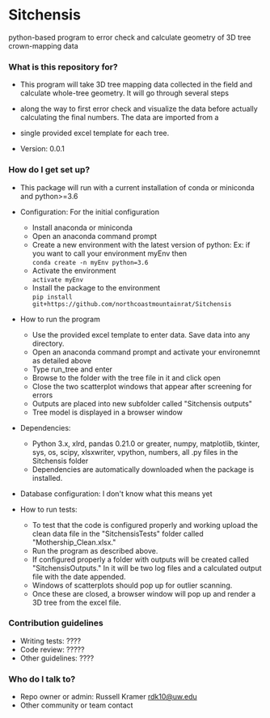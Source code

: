 # Sitchensis
python-based program to error check and calculate geometry of  3D tree crown-mapping data

### What is this repository for? ###

* This program will take 3D tree mapping data collected in the field and calculate whole-tree geometry. It will go through several steps
* along the way to first error check and visualize the data before actually calculating the final numbers. The data are imported from a 
* single provided excel template for each tree. 

* Version: 0.0.1

### How do I get set up? ###

* This package will run with a current installation of conda or miniconda and python>=3.6

* Configuration: For the initial configuration
  * Install anaconda or miniconda
  * Open an anaconda command prompt
  * Create a new environment with the latest version of python: Ex: if you want to call your environment myEnv then  
    `conda create -n myEnv python=3.6`
  * Activate the environment  
    `activate myEnv`
  * Install the package to the environment  
   `pip install git+https://github.com/northcoastmountainrat/Sitchensis`

* How to run the program
  * Use the provided excel template to enter data. Save data into any directory.
  * Open an anaconda command prompt and activate your environemnt as detailed above
  * Type run_tree and enter
  * Browse to the folder with the tree file in it and click open
  * Close the two scatterplot windows that appear after screening for errors
  * Outputs are placed into new subfolder called "Sitchensis outputs"
  * Tree model is displayed in a browser window
  
* Dependencies: 
  * Python 3.x, xlrd, pandas 0.21.0 or greater, numpy, matplotlib, tkinter, sys, os, scipy, xlsxwriter, vpython, numbers, all .py files in the Sitchensis folder
  * Dependencies are automatically downloaded when the package is installed.

* Database configuration: I don't know what this means yet

* How to run tests:   
   * To test that the code is configured properly and working upload the clean data file in the "SitchensisTests" folder called "Mothership_Clean.xlsx."  
   * Run the program as described above.  
   * If configured properly a folder with outputs will be created called "SitchensisOutputs." In it will be two log files and a calculated output file with the date appended.   
   * Windows of scatterplots should pop up for outlier scanning.  
   * Once these are closed, a browser window will pop up and render a 3D tree from the excel file. 

### Contribution guidelines ###

* Writing tests: ????
* Code review: ?????
* Other guidelines: ????

### Who do I talk to? ###

* Repo owner or admin: Russell Kramer rdk10@uw.edu
* Other community or team contact
